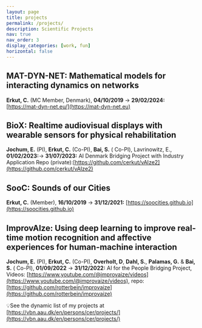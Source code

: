 ```yaml
---
layout: page
title: projects
permalink: /projects/
description: Scientific Projects
nav: true
nav_order: 3
display_categories: [work, fun]
horizontal: false
---
```

## MAT-DYN-NET: Mathematical models for interacting dynamics on networks

**Erkut, C.** (MC Member, Denmark), **04/10/2019** → **29/02/2024:** [https://mat-dyn-net.eu/](https://mat-dyn-net.eu)

## BioX: Realtime audiovisual displays with wearable sensors for physical rehabilitation

**Jochum, E.** (PI), **Erkut, C.** (Co-PI), **Bai, S.** ( Co-PI), Lavrinowitz, E., **01/02/2023:**→ **31/07/2023:** AI Denmark Bridging Project with Industry Application
Repo (private):[https://github.com/cerkut/vAIze2](https://github.com/cerkut/vAIze2)

## SooC: Sounds of our Cities

**Erkut, C.** (Member), **16/10/2019** → **31/12/2021:** [https://soocities.github.io](https://soocities.github.io)

## ImprovAIze: Using deep learning to improve real-time motion recognition and affective experiences for human-machine interaction

**Jochum, E.** (PI), **Erkut, C.** (Co-PI), **Overholt, D**, **Dahl, S.**, **Palamas, G.** & **Bai, S.** ( Co-PI), **01/09/2022** → **31/12/2022:** AI for the People Bridging Project, Videos: [https://www.youtube.com/@improvaize/videos](https://www.youtube.com/@improvaize/videos), repo: [https://github.com/rotterbein/improvaize](https://github.com/rotterbein/improvaize)

💡See the dynamic list of my projects at [https://vbn.aau.dk/en/persons/cer/projects/](https://vbn.aau.dk/en/persons/cer/projects/)
